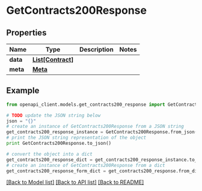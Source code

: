 # GetContracts200Response



## Properties

Name | Type | Description | Notes
------------ | ------------- | ------------- | -------------
**data** | [**List[Contract]**](Contract.md) |  | 
**meta** | [**Meta**](Meta.md) |  | 

## Example

```python
from openapi_client.models.get_contracts200_response import GetContracts200Response

# TODO update the JSON string below
json = "{}"
# create an instance of GetContracts200Response from a JSON string
get_contracts200_response_instance = GetContracts200Response.from_json(json)
# print the JSON string representation of the object
print GetContracts200Response.to_json()

# convert the object into a dict
get_contracts200_response_dict = get_contracts200_response_instance.to_dict()
# create an instance of GetContracts200Response from a dict
get_contracts200_response_form_dict = get_contracts200_response.from_dict(get_contracts200_response_dict)
```
[[Back to Model list]](../README.md#documentation-for-models) [[Back to API list]](../README.md#documentation-for-api-endpoints) [[Back to README]](../README.md)


